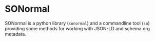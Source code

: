 SONormal
========

SONormal is a python library (`sonormal`) and a commandline tool (`so`) providing some methods for working with JSON-LD and schema.org metadata.

